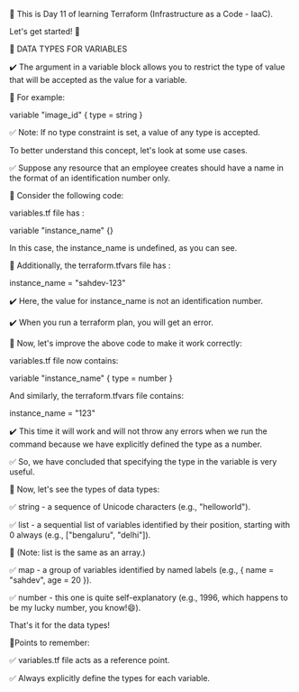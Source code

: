 🔖 This is Day 11 of learning Terraform (Infrastructure as a Code - IaaC).

Let's get started! 🔰

🚀 DATA TYPES FOR VARIABLES

✔️ The argument in a variable block allows you to restrict the type of value that will be accepted as the value for a variable.

🔖 For example:

variable "image_id"
{
type = string
}

✅ Note: If no type constraint is set, a value of any type is accepted.

To better understand this concept, let's look at some use cases.

✅ Suppose any resource that an employee creates should have a name in the format of an identification number only.

🔖 Consider the following code:

variables.tf file has :

variable "instance_name" {}

In this case, the instance_name is undefined, as you can see.

🔖 Additionally, the terraform.tfvars file has :

instance_name = "sahdev-123"

✔️ Here, the value for instance_name is not an identification number.

✔️ When you run a terraform plan, you will get an error.

🔖 Now, let's improve the above code to make it work correctly:

variables.tf file now contains:

variable "instance_name"
{
type = number
}

And similarly, the terraform.tfvars file contains:

instance_name = "123"

✔️ This time it will work and will not throw any errors when we run the command because we have explicitly defined the type as a number.

✅ So, we have concluded that specifying the type in the variable is very useful.

🚀 Now, let's see the types of data types:

✅ string - a sequence of Unicode characters (e.g., "helloworld").

✅ list - a sequential list of variables identified by their position, starting with 0 always (e.g., ["bengaluru", "delhi"]).

🔖 (Note: list is the same as an array.)

✅ map - a group of variables identified by named labels (e.g., { name = "sahdev", age = 20 }).

✅ number - this one is quite self-explanatory (e.g., 1996, which happens to be my lucky number, you know!😄).

That's it for the data types!

🔖Points to remember:

✅ variables.tf file acts as a reference point.

✅ Always explicitly define the types for each variable.
